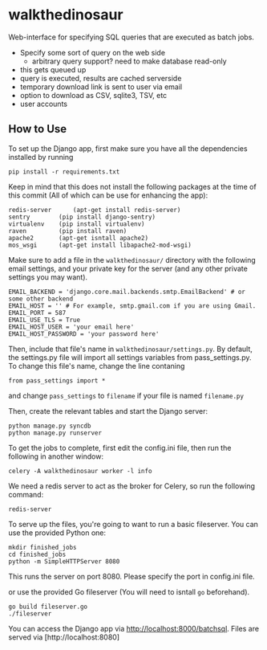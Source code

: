 walkthedinosaur
===============

Web-interface for specifying SQL queries that are executed as batch jobs.

* Specify some sort of query on the web side
    * arbitrary query support? need to make database read-only
* this gets queued up
* query is executed, results are cached serverside
* temporary download link is sent to user via email
* option to download as CSV, sqlite3, TSV, etc
* user accounts

## How to Use

To set up the Django app, first make sure you have all the dependencies installed by running

```
pip install -r requirements.txt
```

Keep in mind that this does not install the following packages at the time of this commit (All of which can be use for enhancing the app):  

```
redis-server 	  (apt-get install redis-server)
sentry 		  (pip install django-sentry)
virtualenv 	  (pip install virtualenv)
raven 		  (pip install raven)
apache2 	  (apt-get isntall apache2)
mos_wsgi  	  (apt-get install libapache2-mod-wsgi)
```

Make sure to add a file in the `walkthedinosaur/` directory with the following email settings, and your private key 
for the server (and any other private settings you may want).

```
EMAIL_BACKEND = 'django.core.mail.backends.smtp.EmailBackend' # or some other backend
EMAIL_HOST = '' # For example, smtp.gmail.com if you are using Gmail.
EMAIL_PORT = 587
EMAIL_USE_TLS = True
EMAIL_HOST_USER = 'your email here'
EMAIL_HOST_PASSWORD = 'your password here'
```

Then, include that file's name in `walkthedinosaur/settings.py`. 
By default, the settings.py file will import all settings variables from pass_settings.py. 
To change this file's name, change the line contaning 

```
from pass_settings import *
```

and change `pass_settings` to `filename` if your file is named `filename.py`

Then, create the relevant tables and start the Django server:

```
python manage.py syncdb
python manage.py runserver
```

To get the jobs to complete, first edit the config.ini file, then 
run the following in another window:

```
celery -A walkthedinosaur worker -l info
```

We need a redis server to act as the broker for Celery, so run the following command:

```
redis-server
```

To serve up the files, you're going to want to run a basic fileserver.
You can use the provided Python one:

```
mkdir finished_jobs
cd finished_jobs
python -m SimpleHTTPServer 8080
```
This runs the server on port 8080. Please specify the port in config.ini file.

or use the provided Go fileserver (You will need to isntall `go` beforehand).

```
go build fileserver.go
./fileserver
```

You can access the Django app via [http://localhost:8000/batchsql](http://localhost:8000/batchsql).
Files are served via [http://localhost:8080]
